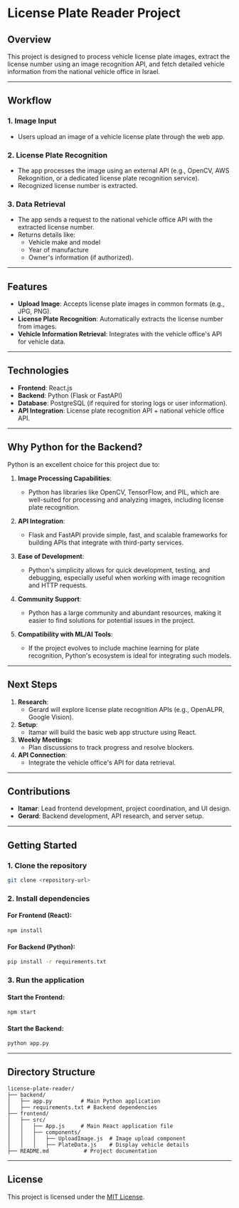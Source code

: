 # License Plate Reader Project

## Overview
This project is designed to process vehicle license plate images, extract the license number using an image recognition API, and fetch detailed vehicle information from the national vehicle office in Israel.

---

## Workflow

### 1. **Image Input**
- Users upload an image of a vehicle license plate through the web app.

### 2. **License Plate Recognition**
- The app processes the image using an external API (e.g., OpenCV, AWS Rekognition, or a dedicated license plate recognition service).
- Recognized license number is extracted.

### 3. **Data Retrieval**
- The app sends a request to the national vehicle office API with the extracted license number.
- Returns details like:
  - Vehicle make and model
  - Year of manufacture
  - Owner's information (if authorized).

---

## Features
- **Upload Image**: Accepts license plate images in common formats (e.g., JPG, PNG).
- **License Plate Recognition**: Automatically extracts the license number from images.
- **Vehicle Information Retrieval**: Integrates with the vehicle office's API for vehicle data.

---

## Technologies
- **Frontend**: React.js
- **Backend**: Python (Flask or FastAPI)
- **Database**: PostgreSQL (if required for storing logs or user information).
- **API Integration**: License plate recognition API + national vehicle office API.

---

## Why Python for the Backend?
Python is an excellent choice for this project due to:
1. **Image Processing Capabilities**:
   - Python has libraries like OpenCV, TensorFlow, and PIL, which are well-suited for processing and analyzing images, including license plate recognition.
   
2. **API Integration**:
   - Flask and FastAPI provide simple, fast, and scalable frameworks for building APIs that integrate with third-party services.

3. **Ease of Development**:
   - Python's simplicity allows for quick development, testing, and debugging, especially useful when working with image recognition and HTTP requests.

4. **Community Support**:
   - Python has a large community and abundant resources, making it easier to find solutions for potential issues in the project.

5. **Compatibility with ML/AI Tools**:
   - If the project evolves to include machine learning for plate recognition, Python's ecosystem is ideal for integrating such models.

---

## Next Steps
1. **Research**: 
   - Gerard will explore license plate recognition APIs (e.g., OpenALPR, Google Vision).
2. **Setup**:
   - Itamar will build the basic web app structure using React.
3. **Weekly Meetings**:
   - Plan discussions to track progress and resolve blockers.
4. **API Connection**:
   - Integrate the vehicle office's API for data retrieval.

---

## Contributions
- **Itamar**: Lead frontend development, project coordination, and UI design.
- **Gerard**: Backend development, API research, and server setup.

---

## Getting Started

### 1. Clone the repository
   ```bash
   git clone <repository-url>
   ```

### 2. Install dependencies

#### For Frontend (React):
   ```bash
   npm install
   ```

#### For Backend (Python):
   ```bash
   pip install -r requirements.txt
   ```

### 3. Run the application

#### Start the Frontend:
   ```bash
   npm start
   ```

#### Start the Backend:
   ```bash
   python app.py
   ```

---

## Directory Structure
```plaintext
license-plate-reader/
├── backend/
│   ├── app.py         # Main Python application
│   ├── requirements.txt # Backend dependencies
├── frontend/
│   ├── src/
│   │   ├── App.js     # Main React application file
│   │   ├── components/
│   │   │   ├── UploadImage.js  # Image upload component
│   │   │   ├── PlateData.js    # Display vehicle details
├── README.md           # Project documentation
```

---

## License
This project is licensed under the [MIT License](https://opensource.org/licenses/MIT).
